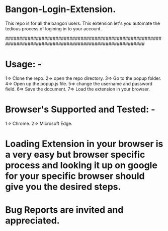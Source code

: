 # Bangon-Login-Extension.
This repo is for all the bangon users. This extension let's you automate the tedious process of logining in to your account.

##########################################################################################################
# Usage: - 
  1=> Clone the repo.
  2=> open the repo directory.
  3=> Go to the popup folder.
  4=> Open up the popup.js file.
  5=> change the username and password field.
  6=> Save the document.
  7=> Load the extension in your browser.
  
# Browser's Supported and Tested: -
   1=> Chrome.
   2=> Microsoft Edge.
 
# Loading Extension in your browser is a very easy but browser specific process and looking it up on google for your specific browser should give you the desired steps.

# Bug Reports are invited and appreciated.
